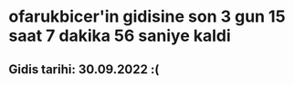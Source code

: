# ofarukbicer'in gidisine son 3 gun 15 saat 7 dakika 56 saniye kaldi

## Gidis tarihi: 30.09.2022 :(